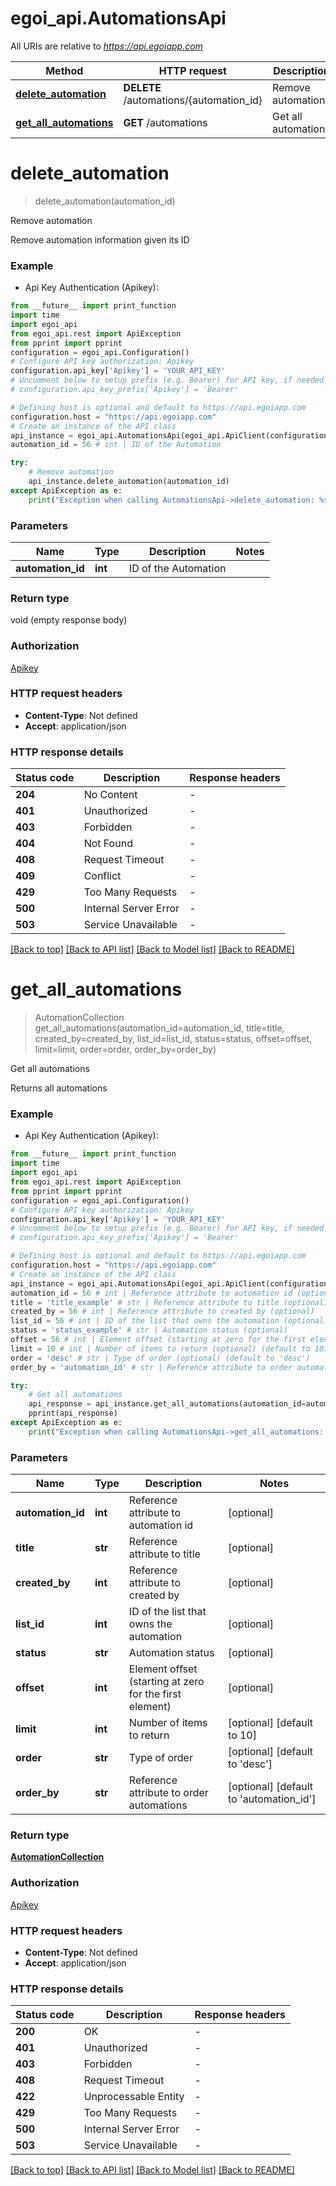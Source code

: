 # egoi_api.AutomationsApi

All URIs are relative to *https://api.egoiapp.com*

Method | HTTP request | Description
------------- | ------------- | -------------
[**delete_automation**](AutomationsApi.md#delete_automation) | **DELETE** /automations/{automation_id} | Remove automation
[**get_all_automations**](AutomationsApi.md#get_all_automations) | **GET** /automations | Get all automations


# **delete_automation**
> delete_automation(automation_id)

Remove automation

Remove automation information given its ID

### Example

* Api Key Authentication (Apikey):
```python
from __future__ import print_function
import time
import egoi_api
from egoi_api.rest import ApiException
from pprint import pprint
configuration = egoi_api.Configuration()
# Configure API key authorization: Apikey
configuration.api_key['Apikey'] = 'YOUR_API_KEY'
# Uncomment below to setup prefix (e.g. Bearer) for API key, if needed
# configuration.api_key_prefix['Apikey'] = 'Bearer'

# Defining host is optional and default to https://api.egoiapp.com
configuration.host = "https://api.egoiapp.com"
# Create an instance of the API class
api_instance = egoi_api.AutomationsApi(egoi_api.ApiClient(configuration))
automation_id = 56 # int | ID of the Automation

try:
    # Remove automation
    api_instance.delete_automation(automation_id)
except ApiException as e:
    print("Exception when calling AutomationsApi->delete_automation: %s\n" % e)
```

### Parameters

Name | Type | Description  | Notes
------------- | ------------- | ------------- | -------------
 **automation_id** | **int**| ID of the Automation | 

### Return type

void (empty response body)

### Authorization

[Apikey](../README.md#Apikey)

### HTTP request headers

 - **Content-Type**: Not defined
 - **Accept**: application/json

### HTTP response details
| Status code | Description | Response headers |
|-------------|-------------|------------------|
**204** | No Content |  -  |
**401** | Unauthorized |  -  |
**403** | Forbidden |  -  |
**404** | Not Found |  -  |
**408** | Request Timeout |  -  |
**409** | Conflict |  -  |
**429** | Too Many Requests |  -  |
**500** | Internal Server Error |  -  |
**503** | Service Unavailable |  -  |

[[Back to top]](#) [[Back to API list]](../README.md#documentation-for-api-endpoints) [[Back to Model list]](../README.md#documentation-for-models) [[Back to README]](../README.md)

# **get_all_automations**
> AutomationCollection get_all_automations(automation_id=automation_id, title=title, created_by=created_by, list_id=list_id, status=status, offset=offset, limit=limit, order=order, order_by=order_by)

Get all automations

Returns all automations

### Example

* Api Key Authentication (Apikey):
```python
from __future__ import print_function
import time
import egoi_api
from egoi_api.rest import ApiException
from pprint import pprint
configuration = egoi_api.Configuration()
# Configure API key authorization: Apikey
configuration.api_key['Apikey'] = 'YOUR_API_KEY'
# Uncomment below to setup prefix (e.g. Bearer) for API key, if needed
# configuration.api_key_prefix['Apikey'] = 'Bearer'

# Defining host is optional and default to https://api.egoiapp.com
configuration.host = "https://api.egoiapp.com"
# Create an instance of the API class
api_instance = egoi_api.AutomationsApi(egoi_api.ApiClient(configuration))
automation_id = 56 # int | Reference attribute to automation id (optional)
title = 'title_example' # str | Reference attribute to title (optional)
created_by = 56 # int | Reference attribute to created by (optional)
list_id = 56 # int | ID of the list that owns the automation (optional)
status = 'status_example' # str | Automation status (optional)
offset = 56 # int | Element offset (starting at zero for the first element) (optional)
limit = 10 # int | Number of items to return (optional) (default to 10)
order = 'desc' # str | Type of order (optional) (default to 'desc')
order_by = 'automation_id' # str | Reference attribute to order automations (optional) (default to 'automation_id')

try:
    # Get all automations
    api_response = api_instance.get_all_automations(automation_id=automation_id, title=title, created_by=created_by, list_id=list_id, status=status, offset=offset, limit=limit, order=order, order_by=order_by)
    pprint(api_response)
except ApiException as e:
    print("Exception when calling AutomationsApi->get_all_automations: %s\n" % e)
```

### Parameters

Name | Type | Description  | Notes
------------- | ------------- | ------------- | -------------
 **automation_id** | **int**| Reference attribute to automation id | [optional] 
 **title** | **str**| Reference attribute to title | [optional] 
 **created_by** | **int**| Reference attribute to created by | [optional] 
 **list_id** | **int**| ID of the list that owns the automation | [optional] 
 **status** | **str**| Automation status | [optional] 
 **offset** | **int**| Element offset (starting at zero for the first element) | [optional] 
 **limit** | **int**| Number of items to return | [optional] [default to 10]
 **order** | **str**| Type of order | [optional] [default to &#39;desc&#39;]
 **order_by** | **str**| Reference attribute to order automations | [optional] [default to &#39;automation_id&#39;]

### Return type

[**AutomationCollection**](AutomationCollection.md)

### Authorization

[Apikey](../README.md#Apikey)

### HTTP request headers

 - **Content-Type**: Not defined
 - **Accept**: application/json

### HTTP response details
| Status code | Description | Response headers |
|-------------|-------------|------------------|
**200** | OK |  -  |
**401** | Unauthorized |  -  |
**403** | Forbidden |  -  |
**408** | Request Timeout |  -  |
**422** | Unprocessable Entity |  -  |
**429** | Too Many Requests |  -  |
**500** | Internal Server Error |  -  |
**503** | Service Unavailable |  -  |

[[Back to top]](#) [[Back to API list]](../README.md#documentation-for-api-endpoints) [[Back to Model list]](../README.md#documentation-for-models) [[Back to README]](../README.md)

